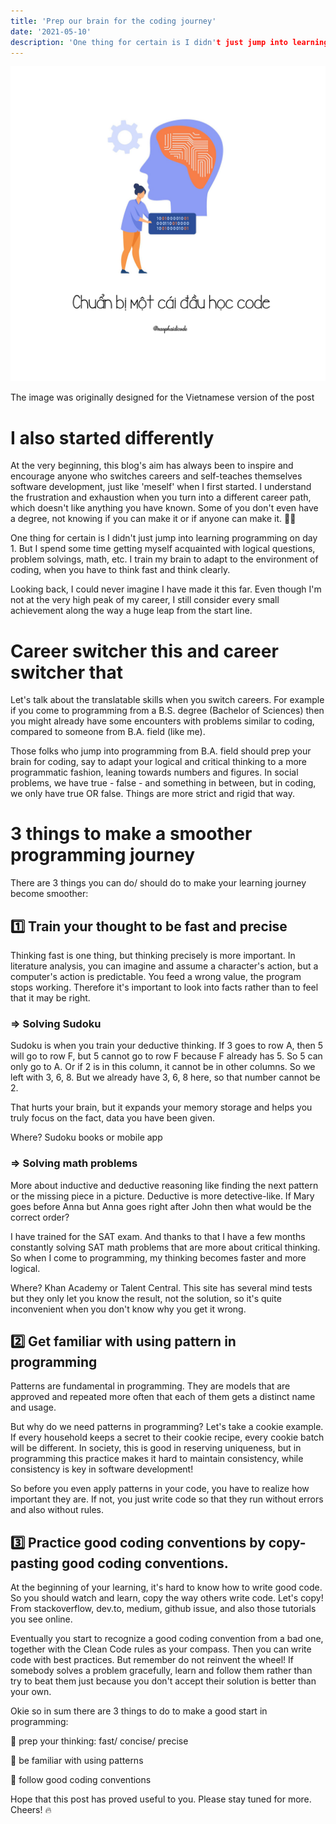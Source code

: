 ```yaml
---
title: 'Prep our brain for the coding journey'
date: '2021-05-10'
description: 'One thing for certain is I didn't just jump into learning programming in day 1. But I spend sometimes to get myself aquainted to logical questions, problem solvings, math...'
---
```


![Alt text here](./prep-code.jpeg)

<span class="image-description">The image was originally designed for the Vietnamese version of the post</span>

# I also started differently

At the very beginning, this blog's aim has always been to inspire and encourage anyone who switches careers and self-teaches themselves software development, just like 'meself' when I first started. I understand the frustration and exhaustion when you turn into a different career path, which doesn't like anything you have known. Some of you don't even have a degree, not knowing if you can make it or if anyone can make it. 🤷‍♀️

One thing for certain is I didn't just jump into learning programming on day 1. But I spend some time getting myself acquainted with logical questions, problem solvings, math, etc. I train my brain to adapt to the environment of coding, when you have to think fast and think clearly.

Looking back, I could never imagine I have made it this far. Even though I'm not at the very high peak of my career, I still consider every small achievement along the way a huge leap from the start line.

# Career switcher this and career switcher that

Let's talk about the translatable skills when you switch careers. For example if you come to programming from a B.S. degree (Bachelor of Sciences) then you might already have some encounters with problems similar to coding, compared to someone from B.A. field (like me).

Those folks who jump into programming from B.A. field should prep your brain for coding, say to adapt your logical and critical thinking to a more programmatic fashion, leaning towards numbers and figures. In social problems, we have true - false - and something in between, but in coding, we only have true OR false. Things are more strict and rigid that way. 

# 3 things to make a smoother programming journey

There are 3 things you can do/ should do to make your learning journey become smoother:

## 1️⃣ Train your thought to be fast and precise
Thinking fast is one thing, but thinking precisely is more important. In literature analysis, you can imagine and assume a character's action, but a computer's action is predictable. You feed a wrong value, the program stops working. Therefore it's important to look into facts rather than to feel that it may be right.

### => Solving Sudoku
Sudoku is when you train your deductive thinking. If 3 goes to row A, then 5 will go to row F, but 5 cannot go to row F because F already has 5. So 5 can only go to A. Or if 2 is in this column, it cannot be in other columns. So we left with 3, 6, 8. But we already have 3, 6, 8 here, so that number cannot be 2.

That hurts your brain, but it expands your memory storage and helps you truly focus on the fact, data you have been given.

Where? Sudoku books or mobile app

### => Solving math problems
More about inductive and deductive reasoning like finding the next pattern or the missing piece in a picture. Deductive is more detective-like. If Mary goes before Anna but Anna goes right after John then what would be the correct order?

I have trained for the SAT exam. And thanks to that I have a few months constantly solving SAT math problems that are more about critical thinking. So when I come to programming, my thinking becomes faster and more logical.

Where? Khan Academy or Talent Central. This site has several mind tests but they only let you know the result, not the solution, so it's quite inconvenient when you don't know why you get it wrong.

## 2️⃣ Get familiar with using pattern in programming

Patterns are fundamental in programming. They are models that are approved and repeated more often that each of them gets a distinct name and usage.

But why do we need patterns in programming? Let's take a cookie example. If every household keeps a secret to their cookie recipe, every cookie batch will be different. In society, this is good in reserving uniqueness, but in programming this practice makes it hard to maintain consistency, while consistency is key in software development!

So before you even apply patterns in your code, you have to realize how important they are. If not, you just write code so that they run without errors and also without rules.

## 3️⃣ Practice good coding conventions by copy-pasting good coding conventions.

At the beginning of your learning, it's hard to know how to write good code. So you should watch and learn, copy the way others write code. Let's copy! From stackoverflow, dev.to, medium, github issue, and also those tutorials you see online.

Eventually you start to recognize a good coding convention from a bad one, together with the Clean Code rules as your compass. Then you can write code with best practices. But remember do not reinvent the wheel! If somebody solves a problem gracefully, learn and follow them rather than try to beat them just because you don't accept their solution is better than your own.

Okie so in sum there are 3 things to do to make a good start in programming:

🌱 prep your thinking: fast/ concise/ precise

🌱 be familiar with using patterns

🌱 follow good coding conventions

Hope that this post has proved useful to you. Please stay tuned for more. Cheers! 🔥